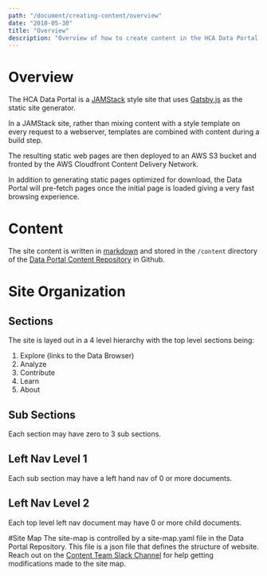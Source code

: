 ```yaml
---
path: "/document/creating-content/overview"
date: "2018-05-30"
title: "Overview"
description: "Overview of how to create content in the HCA Data Portal."
---
```


# Overview

The HCA Data Portal is a [JAMStack](https://jamstack.org/) style site that uses [Gatsby.js](https://www.gatsbyjs.org/ ) as the static site generator.

In a JAMStack site, rather than mixing content with a style template on every request to a webserver, templates are combined with content during a build step.

The resulting static web pages are then deployed to an AWS S3 bucket and fronted by the AWS Cloudfront Content Delivery Network.

In addition to generating static pages optimized for download, the Data Portal will pre-fetch pages once the initial page is loaded giving a very fast browsing experience.

# Content

The site content is written in [markdown](https://en.wikipedia.org/wiki/Markdown) and stored in the `/content` directory of the [Data Portal Content Repository](https://github.com/HumanCellAtlas/data-portal-content) in Github.

# Site Organization

## Sections
The site is layed out in a 4 level hierarchy with the top level sections being:

1. Explore (links to the Data Browser)
1. Analyze 
1. Contribute
1. Learn
1. About 


## Sub Sections

Each section may have zero to 3 sub sections.


## Left Nav Level 1

Each sub section may have a left hand nav of 0 or more documents.

## Left Nav Level 2
Each top level left nav document may have 0 or more child documents.

#Site Map
The site-map is controlled by a site-map.yaml file in the Data Portal Repository. This file is a json file that defines the structure of website. Reach out on the [Content Team Slack Channel](https://slack.com/app_redirect?channel=CA53K2C3A&team=T2EQJFTMJ) for help getting modifications made to the site map.













 


